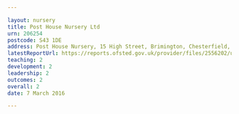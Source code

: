 ```yaml
---

layout: nursery
title: Post House Nursery Ltd
urn: 206254
postcode: S43 1DE
address: Post House Nursery, 15 High Street, Brimington, Chesterfield, Derbyshire, S43 1DE
latestReportUrl: https://reports.ofsted.gov.uk/provider/files/2556202/urn/206254.pdf
teaching: 2
development: 2
leadership: 2
outcomes: 2
overall: 2
date: 7 March 2016

---
```

